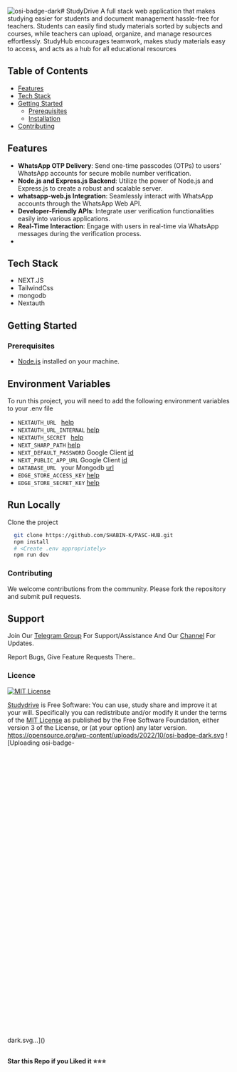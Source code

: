 ![osi-badge-dark](https://github.com/SHABIN-K/PASC-HUB/assets/73272797/7fedb710-cd38-49ad-872c-631386a25f08)# StudyDrive
A full stack web application that makes studying easier for students and document management hassle-free for teachers. Students can easily find study materials sorted by subjects and courses, while teachers can upload, organize, and manage resources effortlessly. StudyHub encourages teamwork, makes study materials easy to access, and acts as a hub for all educational resources 

## Table of Contents

- [Features](#features)
- [Tech Stack](#tech-stack)
- [Getting Started](#getting-started)
  - [Prerequisites](#prerequisites)
  - [Installation](#installation)
- [Contributing](#contributing)

## Features

- **WhatsApp OTP Delivery**: Send one-time passcodes (OTPs) to users' WhatsApp accounts for secure mobile number verification.
- **Node.js and Express.js Backend**: Utilize the power of Node.js and Express.js to create a robust and scalable server.
- **whatsapp-web.js Integration**: Seamlessly interact with WhatsApp accounts through the WhatsApp Web API.
- **Developer-Friendly APIs**: Integrate user verification functionalities easily into various applications.
- **Real-Time Interaction**: Engage with users in real-time via WhatsApp messages during the verification process.
- 
## Tech Stack
   * NEXT.JS
   * TailwindCss
   * mongodb
   * Nextauth

## Getting Started

### Prerequisites

- [Node.js](https://nodejs.org/) installed on your machine.


## Environment Variables

To run this project, you will need to add the following environment variables to your .env file

* `NEXTAUTH_URL ` [help](https://github.com/SHABIN-K/Prompt_sharing/blob/main/.env.sample)
* `NEXTAUTH_URL_INTERNAL`  [help](https://github.com/SHABIN-K/Prompt_sharing/blob/main/.env.sample)
* `NEXTAUTH_SECRET `  [help](https://github.com/SHABIN-K/Prompt_sharing/blob/main/.env.sample)
* `NEXT_SHARP_PATH` [help](https://github.com/SHABIN-K/Prompt_sharing/blob/main/.env.sample)
* `NEXT_DEFAULT_PASSWORD` Google Client [id](https://console.cloud.google.com/)
* `NEXT_PUBLIC_APP_URL` Google Client [id](https://console.cloud.google.com/)
* `DATABASE_URL ` your Mongodb [url](https://www.mongodb.com/)
* `EDGE_STORE_ACCESS_KEY`  [help](https://github.com/SHABIN-K/Prompt_sharing/blob/main/.env.sample)
* `EDGE_STORE_SECRET_KEY`  [help](https://github.com/SHABIN-K/Prompt_sharing/blob/main/.env.sample)
 
## Run Locally

Clone the project

```bash
  git clone https://github.com/SHABIN-K/PASC-HUB.git
  npm install
  # <Create .env appropriately>
  npm run dev
````
### Contributing
   We welcome contributions from the community. Please fork the repository and submit pull requests.
   
## Support   
Join Our [Telegram Group](https://www.telegram.dog/codexbotzsupport) For Support/Assistance And Our [Channel](https://www.telegram.dog/codexbotz) For Updates.   
   
Report Bugs, Give Feature Requests There..   

### Licence
[![MIT License](https://opensource.org/wp-content/uploads/2022/10/osi-badge-dark.svg)](https://opensource.org/license/mit/)  

[Studydrive](https://github.com/SHABIN-K/PASC-HUB) is Free Software: You can use, study share and improve it at your
will. Specifically you can redistribute and/or modify it under the terms of the
[MIT License](https://opensource.org/license/mit/l) as
published by the Free Software Foundation, either version 3 of the License, or
(at your option) any later version. 
https://opensource.org/wp-content/uploads/2022/10/osi-badge-dark.svg
![Uploading osi-badge-<?xml version="1.0" encoding="utf-8"?>
<!-- Generator: Adobe Illustrator 26.0.2, SVG Export Plug-In . SVG Version: 6.00 Build 0)  -->
<svg version="1.1" id="Layer_1" xmlns="http://www.w3.org/2000/svg" xmlns:xlink="http://www.w3.org/1999/xlink" x="0px" y="0px"
	 viewBox="0 0 210 260" style="enable-background:new 0 0 210 260;" xml:space="preserve">
<style type="text/css">
	.st0{clip-path:url(#SVGID_00000078012934906802959860000010602809457414767237_);}
	.st1{fill:#3DA638;stroke:#1C511C;stroke-width:5.6569;stroke-linecap:round;stroke-linejoin:round;}
</style>
<g>
	<defs>
		<rect id="SVGID_1_" y="-32" width="212" height="291.5"/>
	</defs>
	<clipPath id="SVGID_00000030456573125471094160000016710436120582714518_">
		<use xlink:href="#SVGID_1_"  style="overflow:visible;"/>
	</clipPath>
	<g style="clip-path:url(#SVGID_00000030456573125471094160000016710436120582714518_);">
		<path class="st1" d="M114.7,115.5c11.9-4.4,18.1-12.9,18.1-27.5c0-14.6-12.3-27.5-27.7-27.5c-16.2,0-28.5,12.9-28.3,27.5
			c0.2,14.7,7.2,24.4,18.4,28l-19.8,48.8c-26.5-6.9-53.5-38.2-53.5-76.7c0-45.7,36.7-82.7,82.7-82.7c46,0,83.3,37,83.3,82.7
			c0,39.2-26.7,70-53.9,76.9L114.7,115.5z"/>
		<path d="M34.1,189.2c0,2.8-0.7,4.9-2.1,6.5c-1.4,1.5-3.3,2.3-5.9,2.3c-2.4,0-4.3-0.8-5.8-2.4c-1.4-1.6-2.1-3.7-2.1-6.4
			c0-2.7,0.7-4.9,2.1-6.4c1.4-1.5,3.4-2.3,5.9-2.3c1.6,0,2.9,0.4,4.1,1.1c1.2,0.7,2.1,1.7,2.8,3C33.8,185.9,34.1,187.4,34.1,189.2z
			 M23.8,189.2c0,1.4,0.2,2.6,0.5,3.3c0.4,0.8,1,1.1,1.8,1.1c0.9,0,1.4-0.4,1.8-1.1c0.4-0.8,0.5-1.9,0.5-3.3c0-1.4-0.2-2.5-0.5-3.3
			c-0.4-0.7-1-1.1-1.8-1.1c-0.8,0-1.4,0.4-1.8,1.1C24,186.6,23.8,187.7,23.8,189.2z"/>
		<path d="M46.7,197.9c-0.8,0-1.5-0.1-2.2-0.4c-0.6-0.3-1.3-0.8-1.9-1.5h-0.3c0.2,1.2,0.3,1.9,0.3,2.2v6.8h-5.5v-24.2h4.5l0.8,2.1
			h0.3c1-1.6,2.4-2.4,4.2-2.4c1.8,0,3.1,0.8,4.1,2.3c1,1.5,1.5,3.7,1.5,6.4c0,2.7-0.5,4.9-1.6,6.4C49.9,197.1,48.5,197.9,46.7,197.9
			z M44.9,185c-0.8,0-1.4,0.3-1.7,0.9c-0.3,0.6-0.5,1.5-0.5,2.7v0.5c0,1.4,0.2,2.5,0.5,3.1c0.4,0.6,0.9,1,1.7,1c0.7,0,1.2-0.3,1.5-1
			c0.3-0.6,0.5-1.7,0.5-3.2c0-1.4-0.2-2.5-0.5-3.1C46.2,185.4,45.6,185,44.9,185z"/>
		<path d="M63.3,197.9c-2.6,0-4.7-0.7-6.2-2.2c-1.5-1.5-2.2-3.6-2.2-6.4c0-2.8,0.7-5,2-6.5c1.4-1.5,3.3-2.3,5.8-2.3
			c2.4,0,4.2,0.7,5.5,2c1.3,1.3,2,3.2,2,5.7v2.6h-9.8c0,0.9,0.4,1.7,1,2.2c0.6,0.5,1.5,0.8,2.5,0.8c1,0,1.8-0.1,2.6-0.3
			c0.8-0.2,1.7-0.5,2.6-1v4.2c-0.9,0.5-1.7,0.8-2.7,1C65.7,197.8,64.6,197.9,63.3,197.9z M63,184.4c-0.6,0-1.2,0.2-1.6,0.7
			c-0.4,0.4-0.7,1.1-0.8,2h4.7c0-0.8-0.2-1.5-0.7-1.9C64.3,184.7,63.7,184.4,63,184.4z"/>
		<path d="M83.4,197.6v-9.2c0-1.1-0.2-2-0.5-2.5c-0.3-0.6-0.8-0.9-1.5-0.9c-0.9,0-1.6,0.4-2,1.2c-0.4,0.8-0.6,2.1-0.6,4v7.4h-5.5
			v-16.8h4.1l0.7,2.1h0.3c0.5-0.8,1.1-1.4,1.9-1.8c0.8-0.4,1.8-0.6,2.9-0.6c1.8,0,3.1,0.5,4.1,1.6c1,1.1,1.5,2.6,1.5,4.6v11H83.4z"
			/>
		<path d="M111,192.9c0,1.6-0.6,2.8-1.7,3.7c-1.1,0.9-2.7,1.3-4.7,1.3c-2.1,0-3.7-0.3-5-1v-3c1.8,0.9,3.5,1.3,5.1,1.3
			c2,0,3-0.6,3-1.9c0-0.4-0.1-0.8-0.3-1c-0.2-0.3-0.6-0.6-1.1-0.9s-1.2-0.6-2.1-1c-1.8-0.7-3-1.5-3.6-2.2c-0.6-0.7-0.9-1.7-0.9-2.9
			c0-1.4,0.5-2.5,1.6-3.3c1.1-0.8,2.5-1.2,4.4-1.2c1.8,0,3.5,0.4,5.2,1.2l-1.1,2.6c-1.7-0.7-3.1-1.1-4.2-1.1c-1.7,0-2.6,0.5-2.6,1.6
			c0,0.5,0.2,1,0.7,1.3c0.5,0.4,1.4,0.8,3,1.5c1.3,0.5,2.2,1,2.8,1.4c0.6,0.4,1,0.9,1.3,1.5C110.8,191.5,111,192.1,111,192.9z"/>
		<path d="M128.3,189.4c0,2.7-0.7,4.8-1.9,6.3c-1.3,1.5-3.1,2.3-5.4,2.3c-1.4,0-2.7-0.3-3.8-1c-1.1-0.7-2-1.7-2.6-3
			c-0.6-1.3-0.9-2.8-0.9-4.5c0-2.7,0.6-4.7,1.9-6.2c1.3-1.5,3.1-2.2,5.5-2.2c2.2,0,4,0.8,5.3,2.3
			C127.6,184.7,128.3,186.8,128.3,189.4z M117,189.4c0,3.8,1.3,5.7,4,5.7c2.6,0,3.9-1.9,3.9-5.7c0-3.8-1.3-5.6-4-5.6
			c-1.4,0-2.4,0.5-3,1.5C117.3,186.2,117,187.5,117,189.4z"/>
		<path d="M143,197.6l-0.5-2.2h-0.2c-0.5,0.8-1.1,1.4-2,1.8c-0.8,0.4-1.8,0.7-2.9,0.7c-1.9,0-3.3-0.5-4.2-1.5s-1.4-2.5-1.4-4.5
			v-10.7h3.3v10.1c0,1.3,0.2,2.2,0.7,2.8c0.5,0.6,1.2,0.9,2.3,0.9c1.4,0,2.4-0.4,3-1.3c0.7-0.9,1-2.4,1-4.4v-8.2h3.3v16.4H143z"/>
		<path d="M158.1,180.9c0.7,0,1.2,0.1,1.6,0.1l-0.3,3.3c-0.5-0.1-1-0.2-1.5-0.2c-1.3,0-2.4,0.5-3.2,1.4c-0.8,0.9-1.2,2.1-1.2,3.6
			v8.6h-3.3v-16.4h2.6l0.4,2.9h0.2c0.5-1,1.2-1.8,2-2.3C156.3,181.2,157.2,180.9,158.1,180.9z"/>
		<path d="M168.9,197.9c-2.3,0-4.1-0.7-5.4-2.2c-1.2-1.5-1.8-3.5-1.8-6.3c0-2.8,0.6-4.9,1.9-6.4c1.3-1.5,3.1-2.2,5.5-2.2
			c1.6,0,3.1,0.3,4.4,1l-1,2.8c-1.4-0.6-2.5-0.9-3.4-0.9c-2.7,0-4,1.9-4,5.7c0,1.8,0.3,3.2,1,4.2c0.7,0.9,1.7,1.4,2.9,1.4
			c1.5,0,2.9-0.4,4.2-1.2v3c-0.6,0.4-1.2,0.6-1.9,0.8C170.7,197.8,169.9,197.9,168.9,197.9z"/>
		<path d="M183.7,197.9c-2.4,0-4.3-0.7-5.7-2.2c-1.4-1.5-2-3.6-2-6.2c0-2.7,0.6-4.8,1.9-6.3c1.3-1.5,3-2.3,5.2-2.3
			c2,0,3.7,0.7,4.8,2c1.2,1.3,1.8,3.1,1.8,5.4v1.9h-10.3c0,1.6,0.5,2.8,1.2,3.7c0.8,0.9,1.8,1.3,3.2,1.3c0.9,0,1.8-0.1,2.6-0.3
			c0.8-0.2,1.6-0.5,2.5-0.9v2.8c-0.8,0.4-1.6,0.7-2.4,0.9C185.7,197.8,184.7,197.9,183.7,197.9z M183.1,183.5c-1,0-1.9,0.4-2.5,1.1
			c-0.6,0.7-1,1.7-1.1,3.1h7c0-1.4-0.3-2.4-0.9-3.1C184.9,183.9,184.1,183.5,183.1,183.5z"/>
		<path d="M49,228.1h-3.3v-16.4H49V228.1z M45.6,207.3c0-0.6,0.2-1.1,0.5-1.4c0.3-0.3,0.8-0.5,1.4-0.5c0.6,0,1,0.2,1.3,0.5
			c0.3,0.3,0.5,0.8,0.5,1.4c0,0.6-0.2,1.1-0.5,1.4c-0.3,0.3-0.8,0.5-1.3,0.5c-0.6,0-1.1-0.2-1.4-0.5
			C45.7,208.4,45.6,207.9,45.6,207.3z"/>
		<path d="M67.4,228.1h-3.3V218c0-1.3-0.2-2.2-0.7-2.8c-0.5-0.6-1.2-0.9-2.3-0.9c-1.4,0-2.4,0.4-3.1,1.3c-0.6,0.9-1,2.3-1,4.4v8.2
			h-3.3v-16.4h2.6l0.5,2.2H57c0.5-0.8,1.1-1.4,2-1.8c0.9-0.4,1.8-0.6,2.9-0.6c3.7,0,5.6,2,5.6,6V228.1z"/>
		<path d="M75.3,228.1H72v-16.4h3.3V228.1z M71.8,207.3c0-0.6,0.2-1.1,0.5-1.4c0.3-0.3,0.8-0.5,1.4-0.5c0.6,0,1,0.2,1.3,0.5
			c0.3,0.3,0.5,0.8,0.5,1.4c0,0.6-0.2,1.1-0.5,1.4c-0.3,0.3-0.8,0.5-1.3,0.5c-0.6,0-1.1-0.2-1.4-0.5
			C71.9,208.4,71.8,207.9,71.8,207.3z"/>
		<path d="M85.8,225.6c0.8,0,1.6-0.1,2.4-0.4v2.6c-0.4,0.2-0.8,0.3-1.4,0.4c-0.6,0.1-1.2,0.2-1.8,0.2c-3.1,0-4.7-1.7-4.7-5.2v-8.9
			h-2.1v-1.5l2.3-1.3l1.1-3.5h2v3.7H88v2.6h-4.4v8.8c0,0.8,0.2,1.5,0.6,1.9C84.6,225.4,85.1,225.6,85.8,225.6z"/>
		<path d="M94.6,228.1h-3.3v-16.4h3.3V228.1z M91.1,207.3c0-0.6,0.2-1.1,0.5-1.4c0.3-0.3,0.8-0.5,1.4-0.5c0.6,0,1,0.2,1.3,0.5
			c0.3,0.3,0.5,0.8,0.5,1.4c0,0.6-0.2,1.1-0.5,1.4c-0.3,0.3-0.8,0.5-1.3,0.5c-0.6,0-1.1-0.2-1.4-0.5
			C91.2,208.4,91.1,207.9,91.1,207.3z"/>
		<path d="M109,228.1l-0.7-2.3h-0.1c-0.7,1-1.5,1.7-2.3,2.1c-0.8,0.4-1.7,0.5-2.9,0.5c-1.5,0-2.7-0.4-3.6-1.3
			c-0.8-0.9-1.3-2.1-1.3-3.7c0-1.7,0.6-3,1.8-3.8c1.2-0.9,3-1.3,5.4-1.4l2.7-0.1v-0.9c0-1.1-0.2-1.8-0.7-2.3
			c-0.5-0.5-1.2-0.8-2.1-0.8c-0.8,0-1.6,0.1-2.3,0.4c-0.7,0.2-1.4,0.5-2.1,0.9l-1.1-2.5c0.8-0.5,1.8-0.8,2.8-1.1
			c1-0.2,1.9-0.4,2.8-0.4c2,0,3.5,0.5,4.5,1.4c1,0.9,1.5,2.3,1.5,4.3v11.1H109z M104.1,225.8c1.2,0,2.2-0.4,2.9-1.1
			c0.7-0.7,1.1-1.7,1.1-3v-1.4l-2,0.1c-1.6,0.1-2.7,0.3-3.4,0.8c-0.7,0.5-1.1,1.2-1.1,2.2c0,0.7,0.2,1.3,0.6,1.7
			C102.6,225.6,103.2,225.8,104.1,225.8z"/>
		<path d="M121.7,225.6c0.8,0,1.6-0.1,2.4-0.4v2.6c-0.4,0.2-0.8,0.3-1.4,0.4c-0.6,0.1-1.2,0.2-1.8,0.2c-3.1,0-4.7-1.7-4.7-5.2v-8.9
			h-2.1v-1.5l2.3-1.3l1.1-3.5h2v3.7h4.4v2.6h-4.4v8.8c0,0.8,0.2,1.5,0.6,1.9C120.5,225.4,121.1,225.6,121.7,225.6z"/>
		<path d="M130.5,228.1h-3.3v-16.4h3.3V228.1z M127,207.3c0-0.6,0.2-1.1,0.5-1.4c0.3-0.3,0.8-0.5,1.4-0.5c0.6,0,1,0.2,1.3,0.5
			c0.3,0.3,0.5,0.8,0.5,1.4c0,0.6-0.2,1.1-0.5,1.4c-0.3,0.3-0.8,0.5-1.3,0.5c-0.6,0-1.1-0.2-1.4-0.5
			C127.2,208.4,127,207.9,127,207.3z"/>
		<path d="M138.7,228.1l-5.9-16.4h3.5l3.2,9.6c0.5,1.6,0.9,2.9,1,3.9h0.1c0.1-0.7,0.4-2,1-3.9l3.2-9.6h3.5l-5.9,16.4H138.7z"/>
		<path d="M157.3,228.4c-2.4,0-4.3-0.7-5.7-2.2c-1.4-1.5-2-3.6-2-6.2c0-2.7,0.6-4.8,1.9-6.3c1.3-1.5,3-2.3,5.2-2.3
			c2,0,3.7,0.7,4.8,2c1.2,1.3,1.8,3.1,1.8,5.4v1.9H153c0,1.6,0.5,2.8,1.2,3.7c0.8,0.9,1.8,1.3,3.2,1.3c0.9,0,1.8-0.1,2.6-0.3
			c0.8-0.2,1.6-0.5,2.6-0.9v2.8c-0.8,0.4-1.6,0.7-2.4,0.9C159.3,228.4,158.4,228.4,157.3,228.4z M156.7,214.1c-1,0-1.9,0.4-2.5,1.1
			c-0.6,0.7-1,1.7-1.1,3.1h7c0-1.4-0.3-2.4-0.9-3.1C158.6,214.4,157.8,214.1,156.7,214.1z"/>
		<path d="M198,234.8h0.7c0.3,0,0.6-0.1,0.8-0.3c0.2-0.2,0.3-0.4,0.3-0.7c0-0.3-0.1-0.6-0.3-0.7c-0.2-0.1-0.6,0-0.9-0.2H198V234.8z
			 M200.9,233.8c0,0.3-0.1,0.7-0.3,0.9c-0.2,0.3-0.4,0.5-0.8,0.6l1.5,2.6h-1.1l-1.3-2.3H198v2.3h-1v-5.8h1.7c0.7,0,1.2,0.1,1.6,0.4
			C200.7,232.8,200.9,233.2,200.9,233.8z M194,235c0-0.9,0.2-1.7,0.6-2.4c0.4-0.8,1-1.4,1.8-1.8c0.8-0.4,1.6-0.7,2.4-0.7
			c0.9,0,1.7,0.2,2.4,0.6c0.8,0.4,1.4,1,1.8,1.8c0.4,0.8,0.7,1.6,0.7,2.4c0,0.9-0.2,1.6-0.6,2.4c-0.4,0.7-1,1.3-1.8,1.8
			c-0.8,0.4-1.6,0.7-2.5,0.7c-0.9,0-1.7-0.2-2.5-0.7c-0.8-0.4-1.3-1-1.8-1.8C194.2,236.6,194,235.8,194,235z M194.7,235
			c0,0.7,0.2,1.4,0.6,2.1c0.4,0.6,0.9,1.2,1.5,1.5c0.7,0.4,1.3,0.6,2.1,0.6c0.8,0,1.4-0.2,2.1-0.6c0.6-0.4,1.2-0.9,1.5-1.5
			c0.4-0.6,0.6-1.3,0.6-2.1c0-0.8-0.2-1.4-0.6-2.1c-0.4-0.6-0.9-1.2-1.5-1.5c-0.6-0.4-1.3-0.6-2.1-0.6c-0.8,0-1.4,0.2-2.1,0.6
			c-0.6,0.4-1.2,0.9-1.5,1.5C194.9,233.5,194.7,234.2,194.7,235z"/>
		<path d="M24.9,251.1l-1-3.4h-5.2l-1,3.4h-3.2l5-14.2h3.7l5,14.2H24.9z M23.1,245.2c-1-3.1-1.5-4.8-1.6-5.2c-0.1-0.4-0.2-0.7-0.3-1
			c-0.2,0.8-0.8,2.9-1.8,6.1H23.1z M35.6,251.3c-1.3,0-2.3-0.5-3-1.4h-0.2c0.1,0.9,0.2,1.4,0.2,1.6v4.4h-3v-15.6h2.4l0.4,1.4h0.1
			c0.7-1.1,1.7-1.6,3.1-1.6c1.3,0,2.3,0.5,3,1.5c0.7,1,1.1,2.4,1.1,4.1c0,1.2-0.2,2.2-0.5,3c-0.3,0.9-0.8,1.5-1.4,1.9
			C37.2,251,36.5,251.3,35.6,251.3z M34.8,242.4c-0.7,0-1.3,0.2-1.6,0.7c-0.3,0.4-0.5,1.2-0.5,2.2v0.3c0,1.2,0.2,2,0.5,2.5
			c0.3,0.5,0.9,0.8,1.6,0.8c1.3,0,2-1.1,2-3.3c0-1.1-0.2-1.9-0.5-2.4C36,242.7,35.5,242.4,34.8,242.4z M48.2,251.3
			c-1.3,0-2.3-0.5-3-1.4h-0.2c0.1,0.9,0.2,1.4,0.2,1.6v4.4h-3v-15.6h2.4l0.4,1.4h0.1c0.7-1.1,1.7-1.6,3.1-1.6c1.3,0,2.3,0.5,3,1.5
			c0.7,1,1.1,2.4,1.1,4.1c0,1.2-0.2,2.2-0.5,3c-0.3,0.9-0.8,1.5-1.4,1.9C49.8,251,49.1,251.3,48.2,251.3z M47.3,242.4
			c-0.7,0-1.3,0.2-1.6,0.7c-0.3,0.4-0.5,1.2-0.5,2.2v0.3c0,1.2,0.2,2,0.5,2.5c0.3,0.5,0.9,0.8,1.6,0.8c1.3,0,2-1.1,2-3.3
			c0-1.1-0.2-1.9-0.5-2.4C48.5,242.7,48,242.4,47.3,242.4z M60.9,240c0.4,0,0.7,0,1,0.1l-0.2,2.8c-0.2-0.1-0.5-0.1-0.9-0.1
			c-0.9,0-1.7,0.2-2.2,0.7c-0.5,0.5-0.8,1.2-0.8,2v5.5h-3v-10.9h2.2l0.4,1.8h0.1c0.3-0.6,0.8-1.1,1.4-1.5
			C59.6,240.2,60.2,240,60.9,240z M66.2,245.6c0,1.1,0.2,1.9,0.5,2.4c0.4,0.5,0.9,0.8,1.7,0.8c0.8,0,1.4-0.3,1.7-0.8
			c0.3-0.5,0.5-1.4,0.5-2.4c0-1.1-0.2-1.9-0.5-2.4c-0.3-0.5-0.9-0.8-1.7-0.8c-0.8,0-1.4,0.3-1.7,0.8
			C66.4,243.7,66.2,244.6,66.2,245.6z M73.7,245.6c0,1.8-0.5,3.1-1.4,4.1c-0.9,1-2.2,1.5-3.9,1.5c-1,0-2-0.2-2.8-0.7
			c-0.8-0.5-1.4-1.1-1.8-2c-0.4-0.9-0.6-1.9-0.6-3c0-1.8,0.5-3.2,1.4-4.1c0.9-1,2.2-1.5,3.9-1.5c1,0,2,0.2,2.8,0.7
			c0.8,0.5,1.4,1.1,1.8,1.9C73.5,243.5,73.7,244.5,73.7,245.6z M78.7,251.1l-4.1-10.9h3.1l2.1,6.2c0.2,0.8,0.4,1.5,0.4,2.2h0.1
			c0-0.6,0.2-1.4,0.4-2.2l2.1-6.2h3.1l-4.1,10.9H78.7z M92,242.1c-0.6,0-1.1,0.2-1.5,0.6c-0.4,0.4-0.6,1-0.6,1.7H94
			c0-0.7-0.2-1.3-0.6-1.7C93.1,242.3,92.6,242.1,92,242.1z M92.4,251.3c-1.7,0-3.1-0.5-4.1-1.4s-1.5-2.3-1.5-4.1
			c0-1.8,0.5-3.2,1.4-4.2c0.9-1,2.2-1.5,3.8-1.5c1.5,0,2.7,0.4,3.6,1.3c0.9,0.9,1.3,2.1,1.3,3.6v1.4h-7c0,0.8,0.3,1.5,0.7,2
			c0.5,0.5,1.1,0.7,2,0.7c0.7,0,1.3-0.1,1.9-0.2c0.6-0.1,1.2-0.4,1.8-0.6v2.3c-0.5,0.3-1.1,0.4-1.7,0.6
			C93.9,251.2,93.2,251.3,92.4,251.3z M102.6,251.3c-1.3,0-2.3-0.5-3-1.5c-0.7-1-1.1-2.4-1.1-4.1c0-1.8,0.4-3.2,1.1-4.2
			c0.7-1,1.8-1.5,3.1-1.5c1.4,0,2.4,0.5,3.1,1.6h0.1c-0.1-0.8-0.2-1.5-0.2-2.2V236h3v15.1h-2.3l-0.6-1.4h-0.1
			C105.1,250.7,104,251.3,102.6,251.3z M103.7,248.9c0.8,0,1.3-0.2,1.7-0.7c0.4-0.4,0.6-1.2,0.6-2.2v-0.3c0-1.2-0.2-2-0.5-2.5
			c-0.4-0.5-0.9-0.8-1.7-0.8c-0.7,0-1.2,0.3-1.5,0.8c-0.4,0.6-0.5,1.4-0.5,2.4c0,1.1,0.2,1.9,0.6,2.4
			C102.5,248.6,103,248.9,103.7,248.9z M117.2,251.1v-14.2h3v11.7h5.8v2.5H117.2z M128.1,237.4c0-1,0.5-1.4,1.6-1.4
			c1.1,0,1.6,0.5,1.6,1.4c0,0.5-0.1,0.8-0.4,1.1c-0.3,0.3-0.7,0.4-1.2,0.4C128.6,238.9,128.1,238.4,128.1,237.4z M131.2,251.1h-3
			v-10.9h3V251.1z M138.7,251.3c-3.4,0-5.1-1.9-5.1-5.6c0-1.8,0.5-3.3,1.4-4.2c0.9-1,2.2-1.5,3.9-1.5c1.3,0,2.4,0.2,3.4,0.7
			l-0.9,2.3c-0.5-0.2-0.9-0.3-1.3-0.5c-0.4-0.1-0.8-0.2-1.2-0.2c-1.5,0-2.3,1.1-2.3,3.3c0,2.1,0.8,3.2,2.3,3.2
			c0.6,0,1.1-0.1,1.6-0.2c0.5-0.2,1-0.4,1.5-0.7v2.5c-0.5,0.3-1,0.5-1.5,0.6C140,251.2,139.4,251.3,138.7,251.3z M149,242.1
			c-0.6,0-1.1,0.2-1.5,0.6c-0.4,0.4-0.6,1-0.6,1.7h4.2c0-0.7-0.2-1.3-0.6-1.7C150.1,242.3,149.6,242.1,149,242.1z M149.4,251.3
			c-1.7,0-3.1-0.5-4.1-1.4c-1-1-1.5-2.3-1.5-4.1c0-1.8,0.5-3.2,1.4-4.2c0.9-1,2.2-1.5,3.8-1.5c1.5,0,2.7,0.4,3.6,1.3
			c0.9,0.9,1.3,2.1,1.3,3.6v1.4h-7c0,0.8,0.3,1.5,0.7,2c0.5,0.5,1.1,0.7,2,0.7c0.7,0,1.3-0.1,1.9-0.2c0.6-0.1,1.2-0.4,1.8-0.6v2.3
			c-0.5,0.3-1.1,0.4-1.7,0.6C151,251.2,150.3,251.3,149.4,251.3z M166.3,251.1h-3v-6.3c0-0.8-0.1-1.4-0.4-1.8
			c-0.3-0.4-0.7-0.6-1.3-0.6c-0.8,0-1.4,0.3-1.8,0.8c-0.4,0.6-0.6,1.5-0.6,2.7v5.1h-3v-10.9h2.3l0.4,1.4h0.2
			c0.3-0.5,0.8-0.9,1.4-1.2c0.6-0.3,1.2-0.4,2-0.4c1.3,0,2.2,0.3,2.9,1c0.7,0.7,1,1.7,1,3V251.1z M176.9,247.9c0,1.1-0.4,2-1.2,2.5
			c-0.8,0.6-1.9,0.9-3.5,0.9c-0.8,0-1.5-0.1-2-0.2c-0.6-0.1-1.1-0.3-1.6-0.5v-2.4c0.6,0.3,1.2,0.5,1.9,0.6c0.7,0.2,1.3,0.3,1.8,0.3
			c1.1,0,1.6-0.3,1.6-0.9c0-0.2-0.1-0.4-0.2-0.6c-0.1-0.1-0.4-0.3-0.7-0.5c-0.4-0.2-0.8-0.4-1.4-0.7c-0.8-0.3-1.4-0.7-1.8-1
			c-0.4-0.3-0.7-0.6-0.9-1c-0.2-0.4-0.3-0.9-0.3-1.4c0-1,0.4-1.7,1.1-2.2c0.8-0.5,1.8-0.8,3.2-0.8c1.3,0,2.6,0.3,3.8,0.9l-0.9,2.1
			c-0.5-0.2-1.1-0.4-1.5-0.6c-0.5-0.1-1-0.2-1.4-0.2c-0.9,0-1.3,0.2-1.3,0.7c0,0.3,0.1,0.5,0.4,0.7c0.3,0.2,0.9,0.5,1.9,0.9
			c0.8,0.3,1.5,0.7,1.9,1c0.4,0.3,0.7,0.6,0.9,1C176.8,246.9,176.9,247.3,176.9,247.9z M183.7,242.1c-0.6,0-1.1,0.2-1.5,0.6
			c-0.4,0.4-0.6,1-0.6,1.7h4.2c0-0.7-0.2-1.3-0.6-1.7C184.8,242.3,184.3,242.1,183.7,242.1z M184.1,251.3c-1.7,0-3.1-0.5-4.1-1.4
			c-1-1-1.5-2.3-1.5-4.1c0-1.8,0.5-3.2,1.4-4.2c0.9-1,2.2-1.5,3.8-1.5c1.5,0,2.7,0.4,3.6,1.3c0.9,0.9,1.3,2.1,1.3,3.6v1.4h-7
			c0,0.8,0.3,1.5,0.7,2c0.5,0.5,1.1,0.7,2,0.7c0.7,0,1.3-0.1,1.9-0.2c0.6-0.1,1.2-0.4,1.8-0.6v2.3c-0.5,0.3-1.1,0.4-1.7,0.6
			C185.7,251.2,184.9,251.3,184.1,251.3z"/>
	</g>
</g>
</svg>
dark.svg…]()

##

   **Star this Repo if you Liked it ⭐⭐⭐**
